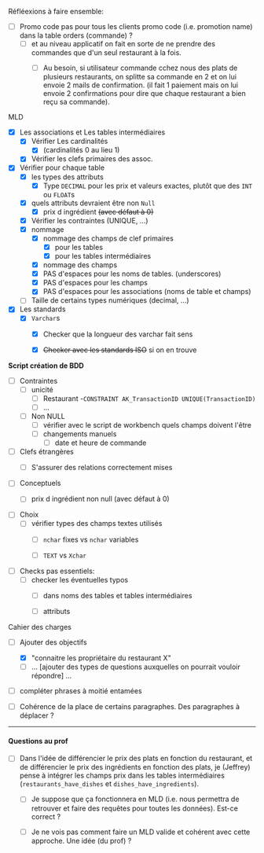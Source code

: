 Réfléexions à faire ensemble:

- [ ] Promo code pas pour tous les clients
    promo code (i.e. promotion name) dans la table orders (commande) ?
  - [ ] et au niveau applicatif on fait en sorte de ne prendre des commandes que d'un seul restaurant à la fois.
    - [ ] Au besoin, si utilisateur commande cchez nous des plats de plusieurs restaurants, on splitte sa commande en 2 et on lui envoie 2 mails de confirmation. (il fait 1 paiement mais on lui envoie 2 confirmations pour dire que chaque restaurant a bien reçu sa commande).



MLD

- [x] Les associations et Les tables intermédiaires 
  - [x] Vérifier Les cardinalités
    - [x] (cardinalités 0 au lieu 1)
  - [x] Vérifier les clefs primaires des assoc.
- [x] Vérifier pour chaque table
  - [x] les types des attributs
    - [x] Type `DECIMAL` pour les prix et valeurs exactes, plutôt que des `INT` ou `FLOAT`s
  - [x] quels attributs devraient être non `Null`
    - [x] prix d ingrédient ~~(avec défaut à 0)~~
  - [x] Vérifier les contraintes (UNIQUE, ...)
  - [x] nommage
    - [x] nommage des champs de clef primaires
      - [x] pour les tables
      - [x] pour les tables intermédiaires
    - [x] nommage des champs
    - [x] PAS d'espaces pour les noms de tables. (underscores)
    - [x] PAS d'espaces pour les champs
    - [x] PAS d'espaces pour les associations (noms de table et champs)
  - [ ] Taille de certains types numériques (decimal, ...)
- [x] Les standards
  - [x] `Varchar`s
    - [x] Checker que la longueur des varchar fait sens
    - [x] ~~Checker avec les standards ISO~~ si on en trouve






**Script création de BDD**

- [ ] Contraintes
  - [ ] unicité
    - [ ] Restaurant -`CONSTRAINT AK_TransactionID UNIQUE(TransactionID)`
    - [ ] ...
  - [ ] Non NULL
    - [ ] vérifier avec le script de workbench quels champs doivent l'être
    - [ ] changements manuels
      - [ ] date et heure de commande
- [ ] Clefs étrangères
  - [ ] S'assurer des relations correctement mises



- [ ] Conceptuels
  - [ ] prix d ingrédient non null (avec défaut à 0)



- [ ] Choix
  - [ ] vérifier types des champs textes utilisés
    - [ ] `nchar` fixes vs `nchar` variables 
    - [ ] `TEXT` vs `Xchar`



- [ ] Checks pas essentiels:
  - [ ] checker les éventuelles typos
    - [ ] dans noms des tables et tables intermédiaires
    - [ ] attributs






Cahier des charges

- [ ] Ajouter des objectifs
  - [x] "connaitre les propriétaire du restaurant X"
  - [ ] ... [ajouter des types de questions auxquelles on pourrait vouloir répondre] ...
- [ ] compléter phrases à moitié entamées
- [ ] Cohérence de la place de certains paragraphes. Des paragraphes à déplacer ?




--------



#### Questions au prof



- [ ] Dans l'idée de différencier le prix des plats en fonction du restaurant, et de différencier le prix des ingrédients en fonction des plats,
    je (Jeffrey) pense à intégrer les champs prix dans les tables intermédiaires (`restaurants_have_dishes` et `dishes_have_ingredients`).
  - [ ] Je suppose que ça fonctionnera en MLD (i.e. nous permettra de retrouver et faire des requêtes pour toutes les données). Est-ce correct ?
  - [ ] Je ne vois pas comment faire un MLD valide et cohérent avec cette approche. Une idée (du prof) ?







